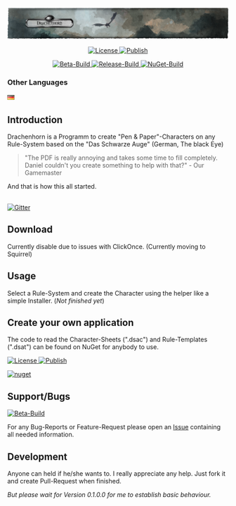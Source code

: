 <p align="center"><img src="img/Banner_large.png" alt="Drachenhorn Icon"></p>
<!--<h1 align="center">Drachenhorn Charakterbogen</h1>-->

<p align="center">
  <a href="https://github.com/Drachenhorn-Team/Drachenhorn/blob/master/LICENSE" target="_blank">
    <img src="https://img.shields.io/github/license/Drachenhorn-Team/Drachenhorn.svg?style=flat-square" alt="License">
  </a>
  <a href="https://github.com/Drachenhorn-Team/Drachenhorn/tree/publish" target="_blank">
    <img src="https://img.shields.io/badge/Publish-ClickOnce-lightgrey.svg?style=flat-square" alt="Publish">
  </a>
</p>

<p align="center">
  <a href="https://lightlike.visualstudio.com/Drachenhorn/_build?definitionId=5&view=buildsHistory" target="_blank">
    <img src="https://img.shields.io/vso/build/lightlike/af40eca3-51a6-4d41-89f9-acfeafe7da4f/5.svg?label=Beta&style=flat-square" alt="Beta-Build">
  </a>
  <a href="https://lightlike.visualstudio.com/Drachenhorn/_build?definitionId=2&view=buildsHistory" target="_blank">
    <img src="https://img.shields.io/vso/build/lightlike/af40eca3-51a6-4d41-89f9-acfeafe7da4f/9.svg?label=Release&style=flat-square" alt="Release-Build">
  </a>
  <a href="https://lightlike.visualstudio.com/Drachenhorn/_build?definitionId=6&view=buildsHistory" target="_blank">
    <img src="https://img.shields.io/vso/build/lightlike/af40eca3-51a6-4d41-89f9-acfeafe7da4f/6.svg?label=NuGet&style=flat-square" alt="NuGet-Build">
  </a>
</p>



### Other Languages

<p>
	<a href="/.github/Readme/Readme.de-DE.md"><img src="/img/Flags/de-DE.png"></a>
</p>


## Introduction
        
Drachenhorn is a Programm to create "Pen & Paper"-Characters on any Rule-System based on the "Das Schwarze Auge" (German, The black Eye)

>"The PDF is really annoying and takes some time to fill completely. Daniel couldn't you create something to help with that?" - Our Gamemaster

And that is how this all started.


<br>
<a href="https://gitter.im/Drachenhorn-Team/Drachenhorn" target="_blank">
  <img src="https://img.shields.io/gitter/room/Drachenhorn-Team/Drachenhorn.svg?style=flat-square" alt="Gitter">
</a>
<br>

## Download

Currently disable due to issues with ClickOnce. (Currently moving to Squirrel)

## Usage

Select a Rule-System and create the Character using the helper like a simple Installer. (*Not finished yet*)

## Create your own application

The code to read the Character-Sheets (".dsac") and Rule-Templates (".dsat") can be found on NuGet for anybody to use.

<p>
  <a href="https://www.nuget.org/packages/Drachenhorn.Xml" target="_blank">
    <img src="https://img.shields.io/nuget/v/Drachenhorn.Xml.svg?label=NuGet&style=flat-square" alt="License">
  </a>
  <a href="https://www.nuget.org/packages/Drachenhorn.Xml" target="_blank">
    <img src="https://img.shields.io/nuget/dt/Drachenhorn.Xml.svg?style=flat-square" alt="Publish">
  </a>
</p>
<a href="https://www.nuget.org/packages/Drachenhorn.Xml/" style="padding: 5">
	<img src="https://www.nuget.org/Content/gallery/img/default-package-icon.svg" width="30" title="nuget"/>
</a>

## Support/Bugs

<p>
  <a href="https://waffle.io/Drachenhorn-Team/Drachenhorn" target="_blank">
    <img src="https://badge.waffle.io/Drachenhorn-Team/Drachenhorn.svg?columns=all&style=flat-square" alt="Beta-Build">
  </a>
</p>

For any Bug-Reports or Feature-Request please open an [Issue](https://github.com/Drachenhorn-Team/Drachenhorn/issues) containing all needed information.

## Development

Anyone can held if he/she wants to. I really appreciate any help. Just fork it and create Pull-Request when finished.

*But please wait for Version 0.1.0.0 for me to establish basic behaviour.*
